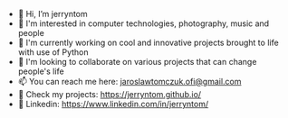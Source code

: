 - 👋 Hi, I’m jerryntom
- 👀 I'm interested in computer technologies, photography, music and people
- 🌱 I'm currently working on cool and innovative projects brought to life with use of Python
- 💞️ I'm looking to collaborate on various projects that can change people's life 
- 📫 You can reach me here: jaroslawtomczuk.ofi@gmail.com
- :mag_right: Check my projects: https://jerryntom.github.io/
- :bell: Linkedin: https://www.linkedin.com/in/jerryntom/

<!---
jerryntom/jerryntom is a ✨ special ✨ repository because its `README.md` (this file) appears on your GitHub profile.
You can click the Preview link to take a look at your changes.
--->
